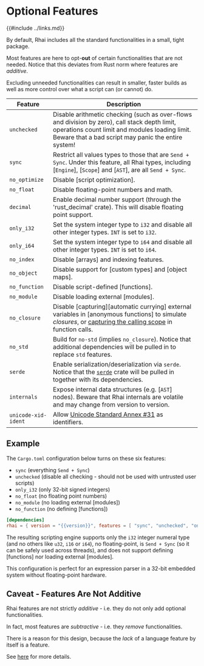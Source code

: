 Optional Features
================

{{#include ../links.md}}

By default, Rhai includes all the standard functionalities in a small, tight package.

Most features are here to opt-**out** of certain functionalities that are not needed.
Notice that this deviates from Rust norm where features are _additive_.

Excluding unneeded functionalities can result in smaller, faster builds as well as
more control over what a script can (or cannot) do.

| Feature             | Description                                                                                                                                                                                                |
| ------------------- | ---------------------------------------------------------------------------------------------------------------------------------------------------------------------------------------------------------- |
| `unchecked`         | Disable arithmetic checking (such as over-flows and division by zero), call stack depth limit, operations count limit and modules loading limit.<br/>Beware that a bad script may panic the entire system! |
| `sync`              | Restrict all values types to those that are `Send + Sync`. Under this feature, all Rhai types, including [`Engine`], [`Scope`] and [`AST`], are all `Send + Sync`.                                         |
| `no_optimize`       | Disable [script optimization].                                                                                                                                                                             |
| `no_float`          | Disable floating-point numbers and math.                                                                                                                                                                   |
| `decimal`           | Enable decimal number support (through the 'rust_decimal' crate). This will disable floating point support.
| `only_i32`          | Set the system integer type to `i32` and disable all other integer types. `INT` is set to `i32`.                                                                                                           |
| `only_i64`          | Set the system integer type to `i64` and disable all other integer types. `INT` is set to `i64`.                                                                                                           |
| `no_index`          | Disable [arrays] and indexing features.                                                                                                                                                                    |
| `no_object`         | Disable support for [custom types] and [object maps].                                                                                                                                                      |
| `no_function`       | Disable script-defined [functions].                                                                                                                                                                        |
| `no_module`         | Disable loading external [modules].                                                                                                                                                                        |
| `no_closure`        | Disable [capturing][automatic currying] external variables in [anonymous functions] to simulate _closures_, or [capturing the calling scope]({{rootUrl}}/language/fn-capture.md) in function calls.        |
| `no_std`            | Build for `no-std` (implies `no_closure`). Notice that additional dependencies will be pulled in to replace `std` features.                                                                                |
| `serde`             | Enable serialization/deserialization via `serde`. Notice that the [`serde`](https://crates.io/crates/serde) crate will be pulled in together with its dependencies.                                        |
| `internals`         | Expose internal data structures (e.g. [`AST`] nodes). Beware that Rhai internals are volatile and may change from version to version.                                                                      |
| `unicode-xid-ident` | Allow [Unicode Standard Annex #31](http://www.unicode.org/reports/tr31/) as identifiers.                                                                                                                   |


Example
-------

The `Cargo.toml` configuration below turns on these six features:

* `sync` (everything `Send + Sync`)
* `unchecked` (disable all checking - should not be used with untrusted user scripts)
* `only_i32` (only 32-bit signed integers)
* `no_float` (no floating point numbers)
* `no_module` (no loading external [modules])
* `no_function` (no defining [functions])

```toml
[dependencies]
rhai = { version = "{{version}}", features = [ "sync", "unchecked", "only_i32", "no_float", "no_module", "no_function" ] }
```

The resulting scripting engine supports only the `i32` integer numeral type (and no others like `u32`, `i16` or `i64`),
no floating-point, is `Send + Sync` (so it can be safely used across threads), and does not support defining [functions]
nor loading external [modules].

This configuration is perfect for an expression parser in a 32-bit embedded system without floating-point hardware.


Caveat - Features Are Not Additive
---------------------------------

Rhai features are not strictly _additive_ - i.e. they do not only add optional functionalities.

In fact, most features are _subtractive_ - i.e. they _remove_ functionalities.

There is a reason for this design, because the _lack_ of a language feature by itself is a feature.

See [here]({{rootUrl}}/patterns/multiple.md) for more details.
